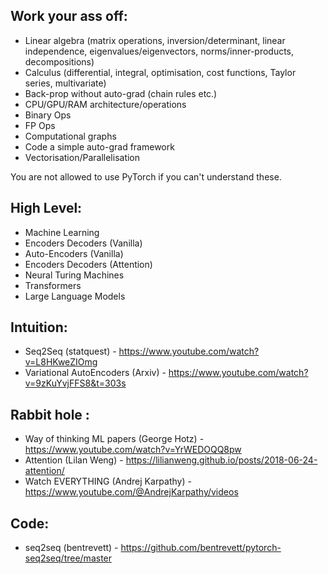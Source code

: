 ## Work your ass off:
- Linear algebra (matrix operations, inversion/determinant, linear independence, eigenvalues/eigenvectors, norms/inner-products, decompositions)
- Calculus (differential, integral, optimisation, cost functions, Taylor series, multivariate)
- Back-prop without auto-grad (chain rules etc.)
- CPU/GPU/RAM architecture/operations
- Binary Ops
- FP Ops
- Computational graphs
- Code a simple auto-grad framework
- Vectorisation/Parallelisation

You are not allowed to use PyTorch if you can't understand these. 



## High Level:
- Machine Learning 
- Encoders Decoders (Vanilla) 
- Auto-Encoders (Vanilla) 
- Encoders Decoders (Attention) 
- Neural Turing Machines
- Transformers 
- Large Language Models


## Intuition:
- Seq2Seq (statquest) - https://www.youtube.com/watch?v=L8HKweZIOmg
- Variational AutoEncoders (Arxiv) - https://www.youtube.com/watch?v=9zKuYvjFFS8&t=303s


## Rabbit hole :
- Way of thinking ML papers (George Hotz) - https://www.youtube.com/watch?v=YrWEDOQQ8pw
- Attention (Lilan Weng) - https://lilianweng.github.io/posts/2018-06-24-attention/
- Watch EVERYTHING (Andrej Karpathy) - https://www.youtube.com/@AndrejKarpathy/videos

## Code:
  - seq2seq (bentrevett) - https://github.com/bentrevett/pytorch-seq2seq/tree/master